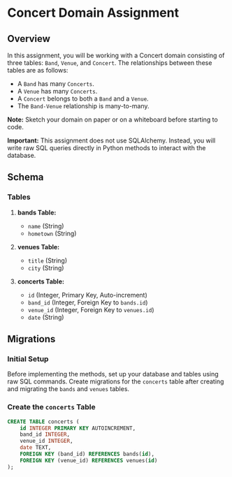 # Concert Domain Assignment

## Overview

In this assignment, you will be working with a Concert domain consisting of three tables: `Band`, `Venue`, and `Concert`. The relationships between these tables are as follows:

- A `Band` has many `Concerts`.
- A `Venue` has many `Concerts`.
- A `Concert` belongs to both a `Band` and a `Venue`.
- The `Band-Venue` relationship is many-to-many.

**Note:** Sketch your domain on paper or on a whiteboard before starting to code.

**Important:** This assignment does not use SQLAlchemy. Instead, you will write raw SQL queries directly in Python methods to interact with the database.

## Schema

### Tables

1. **bands Table:**
    - `name` (String)
    - `hometown` (String)

2. **venues Table:**
    - `title` (String)
    - `city` (String)

3. **concerts Table:**
    - `id` (Integer, Primary Key, Auto-increment)
    - `band_id` (Integer, Foreign Key to `bands.id`)
    - `venue_id` (Integer, Foreign Key to `venues.id`)
    - `date` (String)

## Migrations

### Initial Setup

Before implementing the methods, set up your database and tables using raw SQL commands. Create migrations for the `concerts` table after creating and migrating the `bands` and `venues` tables.

### Create the `concerts` Table

```sql
CREATE TABLE concerts (
    id INTEGER PRIMARY KEY AUTOINCREMENT,
    band_id INTEGER,
    venue_id INTEGER,
    date TEXT,
    FOREIGN KEY (band_id) REFERENCES bands(id),
    FOREIGN KEY (venue_id) REFERENCES venues(id)
);
